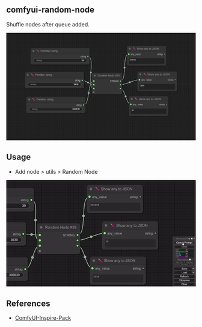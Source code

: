 ## comfyui-random-node

Shuffle nodes after queue added.

![image-1](./images/workflow.png)

## Usage

- Add node > utils > Random Node

![image-2](./images/example.gif)

## References

- [ComfyUI-Inspire-Pack](https://github.com/ltdrdata/ComfyUI-Inspire-Pack)